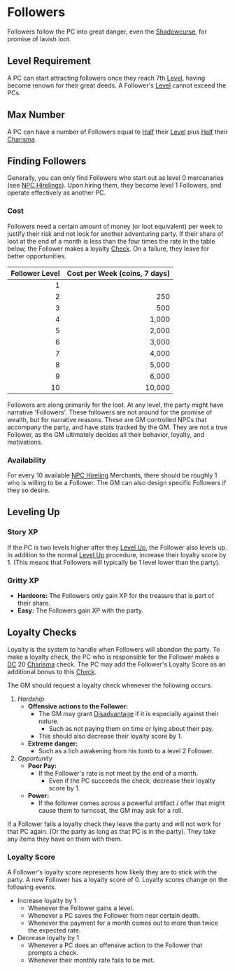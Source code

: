 # Followers

Followers follow the PC into great danger, even the [Shadowcurse](../../Hazards/Shadowcurse.md), for promise of lavish loot.

## Level Requirement

A PC can start attracting followers once they reach 7th [Level](../../../Player%20Characters/Derived%20Statistics/Level.md), having become renown for their great deeds. A Follower's [Level](../../../Player%20Characters/Derived%20Statistics/Level.md) cannot exceed the PCs.

## Max Number

A PC can have a number of Followers equal to [Half](../../Core%20Procedures/Half.md) their [Level](../../../Player%20Characters/Derived%20Statistics/Level.md) plus [Half](../../Core%20Procedures/Half.md) their [Charisma](../../../Player%20Characters/Chosen%20Statistics/Charisma.md).

## Finding Followers

Generally, you can only find Followers who start out as level 0 mercenaries (see [NPC Hirelings](NPC%20Hirelings.md)). Upon hiring them, they become level 1 Followers, and operate effectively as another PC.

### Cost

Followers need a certain amount of money (or loot equivalent) per week to justify their risk and not look for another adventuring party. If their share of loot at the end of a month is less than the four times the rate in the table below, the Follower makes a loyalty [Check](../../Core%20Procedures/Check.md). On a failure, they leave for better opportunities.

| Follower Level | Cost per Week (coins, 7 days) |
| -------------: | ----------------------------: |
|              1 |                               |
|              2 |                           250 |
|              3 |                           500 |
|              4 |                         1,000 |
|              5 |                         2,000 |
|              6 |                         3,000 |
|              7 |                         4,000 |
|              8 |                         5,000 |
|              9 |                         6,000 |
|             10 |                        10,000 |

Followers are along primarily for the loot. At any level, the party might have narrative 'Followers'. These followers are not around for the promise of wealth, but for narrative reasons. These are GM controlled NPCs that accompany the party, and have stats tracked by the GM. They are not a true Follower, as the GM ultimately decides all their behavior, loyalty, and motivations.

### Availability

For every 10 available [NPC Hireling](NPC%20Hirelings.md) Merchants, there should be roughly 1 who is willing to be a Follower. The GM can also design specific Followers if they so desire.

## Leveling Up

### Story XP

If the PC is two levels higher after they [Level Up](../../../Player%20Characters/Derived%20Statistics/Level.md#Level%20Up), the Follower also levels up. In addition to the normal [Level Up](../../../Player%20Characters/Derived%20Statistics/Level.md#Level%20Up) procedure, increase their loyalty score by 1. (This means that Followers will typically be 1 level lower than the party).

### Gritty XP

- **Hardcore:** The Followers only gain XP for the treasure that is part of their share.
- **Easy:** The Followers gain XP with the party.

## Loyalty Checks

Loyalty is the system to handle when Followers will abandon the party. To make a loyalty check, the PC who is responsible for the Follower makes a [DC](../../Core%20Procedures/DC.md) 20 [Charisma](../../../Player%20Characters/Chosen%20Statistics/Charisma.md) check. The PC may add the Follower's Loyalty Score as an additional bonus to this [Check](../../Core%20Procedures/Check.md).

The GM should request a loyalty check whenever the following occurs.

1. *Hardship*
	- **Offensive actions to the Follower:**
		- The GM may grant [Disadvantage](../../Die%20Rolling%20Mechanics/Disadvantage.md) if it is especially against their nature.
			- Such as not paying them on time or lying about their pay.
		- This should also decrease their loyalty score by 1.
	- **Extreme danger:**
		- Such as a lich awakening from his tomb to a level 2 Follower.
2. *Opportunity*
	- **Poor Pay:**
		- If the Follower's rate is not meet by the end of a month.
			- Even if the PC succeeds the check, decrease their loyalty score by 1.
	- **Power:**
		- If the follower comes across a powerful artifact / offer that might cause them to turncoat, the GM may ask for a roll.

If a Follower fails a loyalty check they leave the party and will not work for that PC again. (Or the party as long as that PC is in the party). They take any items they have on them with them.

### Loyalty Score

A Follower's loyalty score represents how likely they are to stick with the party. A new Follower has a loyalty score of 0. Loyalty scores change on the following events.

- Increase loyalty by 1
	- Whenever the Follower gains a level.
	- Whenever a PC saves the Follower from near certain death.
	- Whenever the payment for a month comes out to more than twice the expected rate.
- Decrease loyalty by 1
	- Whenever a PC does an offensive action to the Follower that prompts a check.
	- Whenever their monthly rate fails to be met.
